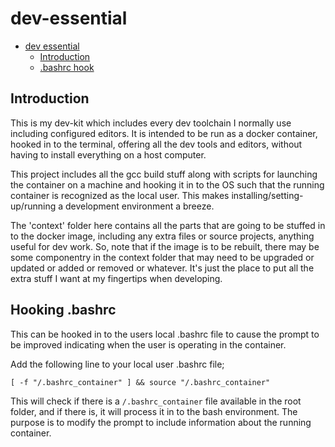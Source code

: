 <!--
Copyright @ 2025 Lorimark Solutions, LLC.  All Rights Reserved

This Source Code Form is subject to the terms of the Mozilla
Public License, v. 2.0. If a copy of the MPL was not distributed
with this file, You can obtain one at https://mozilla.org/MPL/2.0/.
-->
<a name="dev-essential"></a>
# dev-essential

<!-- TOC -->
- [dev essential](#dev-essential)
    - [Introduction](#introduction)
    - [.bashrc hook](#bashrc)
<!-- /TOC -->

<a name="introduction"></a>
## Introduction
This is my dev-kit which includes every dev toolchain I normally use including
 configured editors. It is intended to be run as a docker container, hooked in to
 the terminal, offering all the dev tools and editors, without having to install
 everything on a host computer.

This project includes all the gcc build stuff along with scripts for launching
 the container on a machine and hooking it in to the OS such that the running
 container is recognized as the local user. This makes installing/setting-up/running
 a development environment a breeze.

The 'context' folder here contains all the parts that are going to be stuffed in to the
 docker image, including any extra files or source projects, anything useful for dev
 work. So, note that if the image is to be rebuilt, there may be some componentry in
 the context folder that may need to be upgraded or updated or added or removed or
 whatever.  It's just the place to put all the extra stuff I want at my fingertips
 when developing.

<a name="bashrc"></a>
## Hooking .bashrc
This can be hooked in to the users local .bashrc file to cause the prompt
 to be improved indicating when the user is operating in the container.

Add the following line to your local user .bashrc file;

`[ -f "/.bashrc_container" ] && source "/.bashrc_container"`

This will check if there is a `/.bashrc_container` file available in the root folder,
 and if there is, it will process it in to the bash environment.  The purpose is to
 modify the prompt to include information about the running container.


